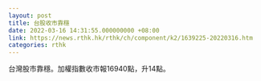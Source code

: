 ```yaml
---
layout: post
title: 台股收市靠穩
date: 2022-03-16 14:31:55.000000000 +08:00
link: https://news.rthk.hk/rthk/ch/component/k2/1639225-20220316.htm
categories: rthk
---
```


台灣股市靠穩。加權指數收市報16940點，升14點。
